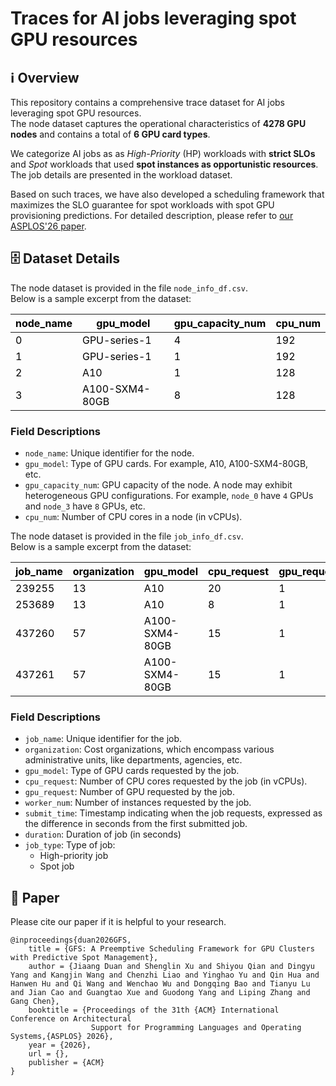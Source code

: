 # Traces for AI jobs leveraging spot GPU resources
## ℹ️ Overview
This repository contains a comprehensive trace dataset for AI jobs leveraging spot GPU resources.   
The node dataset captures the operational characteristics of **4278 GPU nodes** and contains a total of **6 GPU card types**.

We categorize AI jobs as as _High-Priority_ (HP) workloads with **strict SLOs** and _Spot_ workloads that used  **spot instances as opportunistic resources**. The job details are presented in the workload dataset.

Based on such traces, we have also developed a scheduling framework that maximizes the SLO guarantee for spot workloads with spot GPU provisioning predictions. For detailed description, please refer to [our ASPLOS'26 paper](https://www.xxx).

## 🗄️ Dataset Details
The node dataset is provided in the file `node_info_df.csv`.  
Below is a sample excerpt from the dataset:

| <font style="color:black;">node_name</font> | <font style="color:black;">gpu_model</font> | <font style="color:black;">gpu_capacity_num</font> | <font style="color:black;">cpu_num</font> |
| --- | --- | --- | --- |
| <font style="color:black;">0</font> | <font style="color:black;">GPU-series-1</font> | <font style="color:black;">4</font> | <font style="color:black;">192</font> |
| <font style="color:black;">1</font> | <font style="color:black;">GPU-series-1</font> | <font style="color:black;">1</font> | <font style="color:black;">192</font> |
| <font style="color:black;">2</font> | <font style="color:black;">A10</font> | <font style="color:black;">1</font> | <font style="color:black;">128</font> |
| <font style="color:black;">3</font> | <font style="color:black;">A100-SXM4-80GB</font> | <font style="color:black;">8</font> | <font style="color:black;">128</font> |


### Field Descriptions
+ `node_name`: Unique identifier for the node.
+ `gpu_model`: Type of GPU cards. For example, A10, A100-SXM4-80GB, etc.
+ `gpu_capacity_num`: GPU capacity of the node. A node may exhibit heterogeneous GPU configurations.  For example, `node_0` have `4` GPUs and `node_3` have `8` GPUs, etc.
+ `cpu_num`: Number of CPU cores in a node (in vCPUs).



The node dataset is provided in the file `job_info_df.csv`.  
Below is a sample excerpt from the dataset:

| <font style="color:black;">job_name</font> | <font style="color:black;">organization</font> | <font style="color:black;">gpu_model</font> | <font style="color:black;">cpu_request</font> | <font style="color:black;">gpu_request</font> | <font style="color:black;">worker_num</font> | <font style="color:black;">submit_time</font> | <font style="color:black;">duration</font> | <font style="color:black;">job_type</font> |
| --- | --- | --- | --- | --- | --- | --- | --- | --- |
| <font style="color:black;">239255</font> | <font style="color:black;">13</font> | <font style="color:black;">A10</font> | <font style="color:black;">20</font> | <font style="color:black;">1</font> | <font style="color:black;">1</font> | <font style="color:black;">0</font> | <font style="color:black;">2764799</font> | <font style="color:black;">HP</font> |
| <font style="color:black;">253689</font> | <font style="color:black;">13</font> | <font style="color:black;">A10</font> | <font style="color:black;">8</font> | <font style="color:black;">1</font> | <font style="color:black;">1</font> | <font style="color:black;">0</font> | <font style="color:black;">15897599</font> | <font style="color:black;">HP</font> |
| <font style="color:black;">437260</font> | <font style="color:black;">57</font> | <font style="color:black;">A100-SXM4-80GB</font> | <font style="color:black;">15</font> | <font style="color:black;">1</font> | <font style="color:black;">16</font> | <font style="color:black;">9589663</font> | <font style="color:black;">41060</font> | <font style="color:black;">Spot</font> |
| <font style="color:black;">437261</font> | <font style="color:black;">57</font> | <font style="color:black;">A100-SXM4-80GB</font> | <font style="color:black;">15</font> | <font style="color:black;">1</font> | <font style="color:black;">94</font> | <font style="color:black;">9589663</font> | <font style="color:black;">71718</font> | <font style="color:black;">Spot</font> |


### Field Descriptions
+ `job_name`: Unique identifier for the job.
+ `organization`: Cost organizations, which encompass various administrative units, like departments, agencies, etc.
+ `gpu_model`: Type of GPU cards requested by the job.
+ `cpu_request`: Number of CPU cores requested by the job (in vCPUs).
+ `gpu_request`: Number of GPU requested by the job.
+ `worker_num`: Number of instances requested by the job.
+ `submit_time`: Timestamp indicating when the job requests, expressed as the difference in seconds from the first submitted job.
+ `duration`: Duration of job (in seconds)
+ `job_type`: Type of job:
    - High-priority job
    - Spot job

## 📝 Paper
Please cite our paper if it is helpful to your research.

```plain
@inproceedings{duan2026GFS,
    title = {GFS: A Preemptive Scheduling Framework for GPU Clusters with Predictive Spot Management},
    author = {Jiaang Duan and Shenglin Xu and Shiyou Qian and Dingyu Yang and Kangjin Wang and Chenzhi Liao and Yinghao Yu and Qin Hua and Hanwen Hu and Qi Wang and Wenchao Wu and Dongqing Bao and Tianyu Lu and Jian Cao and Guangtao Xue and Guodong Yang and Liping Zhang and Gang Chen},
    booktitle = {Proceedings of the 31th {ACM} International Conference on Architectural
                  Support for Programming Languages and Operating Systems,{ASPLOS} 2026},
    year = {2026},
    url = {},
    publisher = {ACM}
}
```

